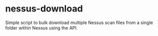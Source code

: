 # nessus-download
Simple script to bulk download multiple Nessus scan files from a single folder within Nessus using the API. 
